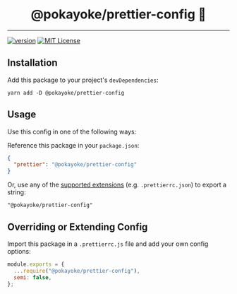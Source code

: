 <div align="center">
<h1>@pokayoke/prettier-config 🎨</h1>
</div>

---

<!-- prettier-ignore-start -->
[![version][version-badge]][package]
[![MIT License][license-badge]][license]
<!-- prettier-ignore-end -->

## Installation

Add this package to your project's `devDependencies`:

```
yarn add -D @pokayoke/prettier-config
```

## Usage

Use this config in one of the following ways:

Reference this package in your `package.json`:

```json
{
  "prettier": "@pokayoke/prettier-config"
}
```

Or, use any of the [supported extensions](https://prettier.io/docs/en/configuration.html) (e.g. `.prettierrc.json`) to export a string:

```
"@pokayoke/prettier-config"
```

## Overriding or Extending Config

Import this package in a `.prettierrc.js` file and add your own config options:

```js
module.exports = {
  ...require("@pokayoke/prettier-config"),
  semi: false,
};
```

<!-- variables -->
[version-badge]: https://img.shields.io/npm/v/@pokayoke/prettier-config?style=flat-square
[package]: https://www.npmjs.com/package/@pokayoke/prettier-config
[license-badge]: https://img.shields.io/github/license/matthamil/prettier-config?style=flat-square
[license]: https://github.com/matthamil/prettier-config/LICENSE



